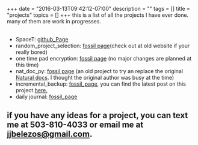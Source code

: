 +++
date = "2016-03-13T09:42:12-07:00"
description = ""
tags = []
title = "projects"
topics = []
+++
this is a list of all the projects I have ever done.
many of them are work in progresses.<br /><br />
 
+ SpaceT: <a href="http://github.com/warlord500/SpaceT.git">github_Page</a>
+ random_project_selection: [fossil page](/cgi-bin/fossil.cgi/rand_proj_select/)(check out at old website if your really bored)
+ one time pad encryption: [fossil page](/cgi-bin/fossil.cgi/otp_crypt/) (no major changes are planned at this time) 
+ nat_doc_py: [fossil page](/cgi-bin/fossil.cgi/nat_doc_py/) (an old project to try an replace the original [Natural docs](https://www.naturaldocs.org/). I thought the original author was busy at the time) 
+ incremental_backup: [fossil_page](/cgi-bin/fossil.cgi/incremental_backup), you can find the latest post on this project [here.](/post/programming/incremental_backup_update)
+ daily journal: [fossil_page](/cgi-bin/fossil.cgi/dailyJournal-Server.fossil)


if you have any ideas for a project, you can text me at  503-810-4033 or email me at [jjbelezos@gmail.com](mail-to:jjbelezos@gmail.com).
-------------------------------------------------------------
